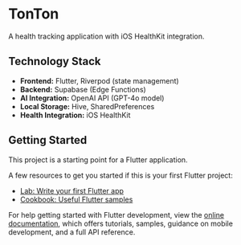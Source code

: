 # TonTon

A health tracking application with iOS HealthKit integration.

## Technology Stack

- **Frontend:** Flutter, Riverpod (state management)
- **Backend:** Supabase (Edge Functions)
- **AI Integration:** OpenAI API (GPT-4o model)
- **Local Storage:** Hive, SharedPreferences
- **Health Integration:** iOS HealthKit

## Getting Started

This project is a starting point for a Flutter application.

A few resources to get you started if this is your first Flutter project:

- [Lab: Write your first Flutter app](https://docs.flutter.dev/get-started/codelab)
- [Cookbook: Useful Flutter samples](https://docs.flutter.dev/cookbook)

For help getting started with Flutter development, view the
[online documentation](https://docs.flutter.dev/), which offers tutorials,
samples, guidance on mobile development, and a full API reference.